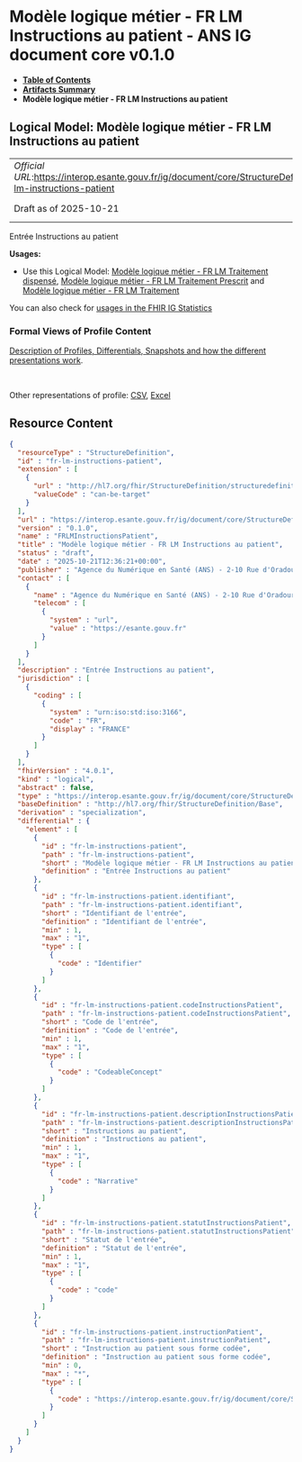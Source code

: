 # Modèle logique métier - FR LM Instructions au patient - ANS IG document core v0.1.0

* [**Table of Contents**](toc.md)
* [**Artifacts Summary**](artifacts.md)
* **Modèle logique métier - FR LM Instructions au patient**

## Logical Model: Modèle logique métier - FR LM Instructions au patient 

| | |
| :--- | :--- |
| *Official URL*:https://interop.esante.gouv.fr/ig/document/core/StructureDefinition/fr-lm-instructions-patient | *Version*:0.1.0 |
| Draft as of 2025-10-21 | *Computable Name*:FRLMInstructionsPatient |

 
Entrée Instructions au patient 

**Usages:**

* Use this Logical Model: [Modèle logique métier - FR LM Traitement dispensé](StructureDefinition-fr-lm-traitement-dispense.md), [Modèle logique métier - FR LM Traitement Prescrit](StructureDefinition-fr-lm-traitement-prescrit.md) and [Modèle logique métier - FR LM Traitement](StructureDefinition-fr-lm-traitement.md)

You can also check for [usages in the FHIR IG Statistics](https://packages2.fhir.org/xig/ans.document.fr.core|current/StructureDefinition/fr-lm-instructions-patient)

### Formal Views of Profile Content

 [Description of Profiles, Differentials, Snapshots and how the different presentations work](http://build.fhir.org/ig/FHIR/ig-guidance/readingIgs.html#structure-definitions). 

 

Other representations of profile: [CSV](StructureDefinition-fr-lm-instructions-patient.csv), [Excel](StructureDefinition-fr-lm-instructions-patient.xlsx) 



## Resource Content

```json
{
  "resourceType" : "StructureDefinition",
  "id" : "fr-lm-instructions-patient",
  "extension" : [
    {
      "url" : "http://hl7.org/fhir/StructureDefinition/structuredefinition-type-characteristics",
      "valueCode" : "can-be-target"
    }
  ],
  "url" : "https://interop.esante.gouv.fr/ig/document/core/StructureDefinition/fr-lm-instructions-patient",
  "version" : "0.1.0",
  "name" : "FRLMInstructionsPatient",
  "title" : "Modèle logique métier - FR LM Instructions au patient",
  "status" : "draft",
  "date" : "2025-10-21T12:36:21+00:00",
  "publisher" : "Agence du Numérique en Santé (ANS) - 2-10 Rue d'Oradour-sur-Glane, 75015 Paris",
  "contact" : [
    {
      "name" : "Agence du Numérique en Santé (ANS) - 2-10 Rue d'Oradour-sur-Glane, 75015 Paris",
      "telecom" : [
        {
          "system" : "url",
          "value" : "https://esante.gouv.fr"
        }
      ]
    }
  ],
  "description" : "Entrée Instructions au patient",
  "jurisdiction" : [
    {
      "coding" : [
        {
          "system" : "urn:iso:std:iso:3166",
          "code" : "FR",
          "display" : "FRANCE"
        }
      ]
    }
  ],
  "fhirVersion" : "4.0.1",
  "kind" : "logical",
  "abstract" : false,
  "type" : "https://interop.esante.gouv.fr/ig/document/core/StructureDefinition/fr-lm-instructions-patient",
  "baseDefinition" : "http://hl7.org/fhir/StructureDefinition/Base",
  "derivation" : "specialization",
  "differential" : {
    "element" : [
      {
        "id" : "fr-lm-instructions-patient",
        "path" : "fr-lm-instructions-patient",
        "short" : "Modèle logique métier - FR LM Instructions au patient",
        "definition" : "Entrée Instructions au patient"
      },
      {
        "id" : "fr-lm-instructions-patient.identifiant",
        "path" : "fr-lm-instructions-patient.identifiant",
        "short" : "Identifiant de l'entrée",
        "definition" : "Identifiant de l'entrée",
        "min" : 1,
        "max" : "1",
        "type" : [
          {
            "code" : "Identifier"
          }
        ]
      },
      {
        "id" : "fr-lm-instructions-patient.codeInstructionsPatient",
        "path" : "fr-lm-instructions-patient.codeInstructionsPatient",
        "short" : "Code de l'entrée",
        "definition" : "Code de l'entrée",
        "min" : 1,
        "max" : "1",
        "type" : [
          {
            "code" : "CodeableConcept"
          }
        ]
      },
      {
        "id" : "fr-lm-instructions-patient.descriptionInstructionsPatient",
        "path" : "fr-lm-instructions-patient.descriptionInstructionsPatient",
        "short" : "Instructions au patient",
        "definition" : "Instructions au patient",
        "min" : 1,
        "max" : "1",
        "type" : [
          {
            "code" : "Narrative"
          }
        ]
      },
      {
        "id" : "fr-lm-instructions-patient.statutInstructionsPatient",
        "path" : "fr-lm-instructions-patient.statutInstructionsPatient",
        "short" : "Statut de l'entrée",
        "definition" : "Statut de l'entrée",
        "min" : 1,
        "max" : "1",
        "type" : [
          {
            "code" : "code"
          }
        ]
      },
      {
        "id" : "fr-lm-instructions-patient.instructionPatient",
        "path" : "fr-lm-instructions-patient.instructionPatient",
        "short" : "Instruction au patient sous forme codée",
        "definition" : "Instruction au patient sous forme codée",
        "min" : 0,
        "max" : "*",
        "type" : [
          {
            "code" : "https://interop.esante.gouv.fr/ig/document/core/StructureDefinition/fr-lm-instruction-au-patient"
          }
        ]
      }
    ]
  }
}

```
